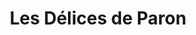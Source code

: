 ---
title: "Les Délices de Paron"
url: /verrieres-le-buisson/les-delices-de-paron/
shop: Bäckerei
---